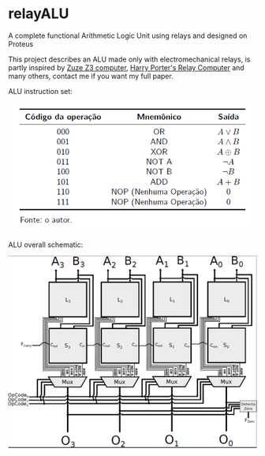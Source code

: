 # relayALU
A complete functional Arithmetic Logic Unit using relays and designed on Proteus

This project describes an ALU made only with electromechanical relays, is partly inspired by [Zuze Z3 computer](https://en.wikipedia.org/wiki/Z3_(computer)), [Harry Porter's Relay Computer](http://web.cecs.pdx.edu/~harry/Relay/index.html) and many others, contact me if you want my full paper.

ALU instruction set:

![Instruction Set](images/instruction_set.PNG?raw=true "Instruction Set")

ALU overall schematic:

![Schematic](images/schematic.PNG?raw=true "Schematic")
